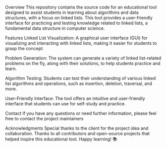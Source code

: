 Overview
This repository contains the source code for an educational tool designed to assist students in learning about algorithms and data structures, with a focus on linked lists. This tool provides a user-friendly interface for practicing and testing knowledge related to linked lists, a fundamental data structure in computer science.

Features
Linked List Visualization: A graphical user interface (GUI) for visualizing and interacting with linked lists, making it easier for students to grasp the concept.

Problem Generation: The system can generate a variety of linked list-related problems on the fly, along with their solutions, to help students practice and learn.

Algorithm Testing: Students can test their understanding of various linked list algorithms and operations, such as insertion, deletion, traversal, and more.

User-Friendly Interface: The tool offers an intuitive and user-friendly interface that students can use for self-study and practice.

Contact
If you have any questions or need further information, please feel free to contact the project maintainers

Acknowledgments
Special thanks to the client for the project idea and collaboration.
Thanks to all contributors and open-source projects that helped inspire this educational tool.
Happy learning! 📚
